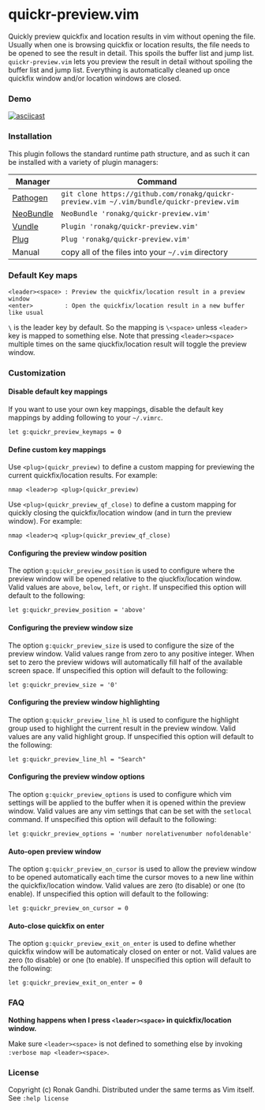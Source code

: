 # quickr-preview.vim

Quickly preview quickfix and location results in vim without opening the file.
Usually when one is browsing quickfix or location results, the file needs to be
opened to see the result in detail. This spoils the buffer list and jump list.
`quickr-preview.vim` lets you preview the result in detail without spoiling the
buffer list and jump list. Everything is automatically cleaned up once quickfix
window and/or location windows are closed.

### Demo

[![asciicast](https://asciinema.org/a/47400.png)](https://asciinema.org/a/47400)

### Installation

This plugin follows the standard runtime path structure, and as such it can be
installed with a variety of plugin managers:

Manager | Command
------- | -------
[Pathogen](https://github.com/tpope/vim-pathogen) |  `git clone https://github.com/ronakg/quickr-preview.vim ~/.vim/bundle/quickr-preview.vim`
[NeoBundle](https://github.com/Shougo/neobundle.vim) | `NeoBundle 'ronakg/quickr-preview.vim'`
[Vundle](https://github.com/gmarik/vundle) | `Plugin 'ronakg/quickr-preview.vim'`
[Plug](https://github.com/junegunn/vim-plug) | `Plug 'ronakg/quickr-preview.vim'`
Manual | copy all of the files into your `~/.vim` directory

### Default Key maps

```
<leader><space> : Preview the quickfix/location result in a preview window
<enter>         : Open the quickfix/location result in a new buffer like usual
```
`\` is the leader key by default. So the mapping is `\<space>` unless `<leader>`
key is mapped to something else. Note that pressing `<leader><space>` multiple
times on the same qiuckfix/location result will toggle the preview window.

### Customization

#### Disable default key mappings
If you want to use your own key mappings, disable the default key mappings by
adding following to your `~/.vimrc`.

```vim
let g:quickr_preview_keymaps = 0
```

#### Define custom key mappings

Use `<plug>(quickr_preview)` to define a custom mapping for previewing the
current quickfix/location results. For example:

```vim
nmap <leader>p <plug>(quickr_preview)
```

Use `<plug>(quickr_preview_qf_close)` to define a custom mapping for quickly
closing the quickfix/location window (and in turn the preview window). For
example:

```vim
nmap <leader>q <plug>(quickr_preview_qf_close)
```

#### Configuring the preview window position
The option `g:quickr_preview_position` is used to configure where the preview
window will be opened relative to the qiuckfix/location window. Valid values are
`above`, `below`, `left`, or `right`. If unspecified this option will default to
the following:

```vim
let g:quickr_preview_position = 'above'
```

#### Configuring the preview window size
The option `g:quickr_preview_size` is used to configure the size of the preview
window. Valid values range from zero to any positive integer. When set to zero
the preview widows will automatically fill half of the available screen space.
If unspecified this option will default to the following:

```vim
let g:quickr_preview_size = '0'
```

#### Configuring the preview window highlighting
The option `g:quickr_preview_line_hl` is used to configure the highlight group
used to highlight the current result in the preview window. Valid values are any
valid highlight group. If unspecified this option will default to the following:

```vim
let g:quickr_preview_line_hl = "Search"
```

#### Configuring the preview window options

The option `g:quickr_preview_options` is used to configure which vim settings will
be applied to the buffer when it is opened within the preview window. Valid values
are any vim settings that can be set with the `setlocal` command. If unspecified
this option will default to the following:
```vim
let g:quickr_preview_options = 'number norelativenumber nofoldenable'
```

#### Auto-open preview window
The option `g:quickr_preview_on_cursor` is used to allow the preview window to
be opened automatically each time the cursor moves to a new line within the
quickfix/location window. Valid values are zero (to disable) or one (to enable).
If unspecified this option will default to the following:

```vim
let g:quickr_preview_on_cursor = 0
```

#### Auto-close quickfix on enter
The option `g:quickr_preview_exit_on_enter` is used to define whether quickfix
window will be automaticaly closed on enter or not. Valid values are zero
(to disable) or one (to enable). If unspecified this option will default to the
following:

```vim
let g:quickr_preview_exit_on_enter = 0
```

### FAQ

**Nothing happens when I press `<leader><space>` in quickfix/location window.**

Make sure `<leader><space>` is not defined to something else by invoking
`:verbose map <leader><space>`.

### License
Copyright (c) Ronak Gandhi. Distributed under the same terms as Vim itself. See
`:help license`
